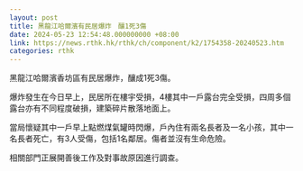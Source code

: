 ```yaml
---
layout: post
title: 黑龍江哈爾濱有民居爆炸　釀1死3傷
date: 2024-05-23 12:54:48.000000000 +08:00
link: https://news.rthk.hk/rthk/ch/component/k2/1754358-20240523.htm
categories: rthk
---
```


黑龍江哈爾濱香坊區有民居爆炸，釀成1死3傷。

爆炸發生在今日早上，民居所在樓宇受損，4樓其中一戶露台完全受損，四周多個露台亦有不同程度破損，建築碎片散落地面上。

當局懷疑其中一戶早上點燃煤氣罐時閃爆，戶內住有兩名長者及一名小孩，其中一名長者死亡，有3人受傷，包括1名鄰居。傷者並沒有生命危險。

相關部門正展開善後工作及對事故原因進行調查。
